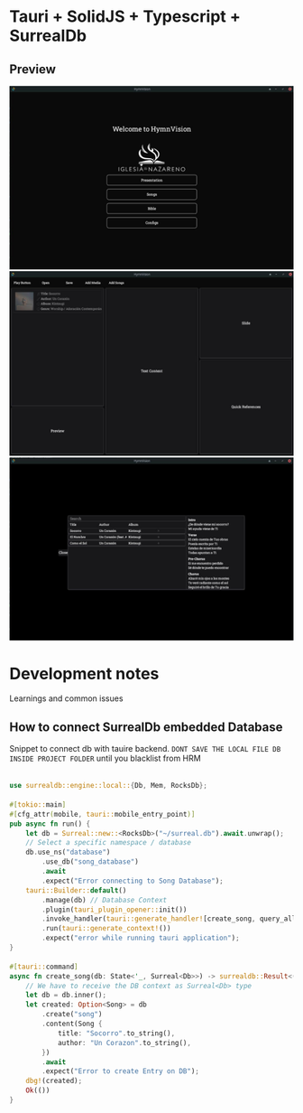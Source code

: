 # Tauri + SolidJS + Typescript + SurrealDb

Preview
---

![menu](./public/menu.jpg)
![presentationView](./public/presentationView.jpg)
![searchComponent](./public/searchAdd.jpg)


# Development notes

Learnings and common issues

How to connect SurrealDb embedded Database
---
Snippet to connect db with tauire backend. `DONT SAVE THE LOCAL FILE DB INSIDE PROJECT FOLDER` until you blacklist from HRM

```rust

use surrealdb::engine::local::{Db, Mem, RocksDb};

#[tokio::main]
#[cfg_attr(mobile, tauri::mobile_entry_point)]
pub async fn run() {
    let db = Surreal::new::<RocksDb>("~/surreal.db").await.unwrap();
    // Select a specific namespace / database
    db.use_ns("database")
        .use_db("song_database")
        .await
        .expect("Error connecting to Song Database");
    tauri::Builder::default()
        .manage(db) // Database Context
        .plugin(tauri_plugin_opener::init())
        .invoke_handler(tauri::generate_handler![create_song, query_all])
        .run(tauri::generate_context!())
        .expect("error while running tauri application");
}

#[tauri::command]
async fn create_song(db: State<'_, Surreal<Db>>) -> surrealdb::Result<()> {
    // We have to receive the DB context as Surreal<Db> type
    let db = db.inner();
    let created: Option<Song> = db
        .create("song")
        .content(Song {
            title: "Socorro".to_string(),
            author: "Un Corazon".to_string(),
        })
        .await
        .expect("Error to create Entry on DB");
    dbg!(created);
    Ok(())
}
```
